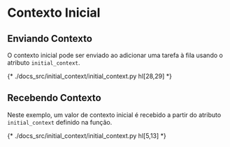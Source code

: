# Contexto Inicial

## Enviando Contexto

O contexto inicial pode ser enviado ao adicionar uma tarefa à fila usando o atributo `initial_context`.

{* ./docs_src/initial_context/initial_context.py hl[28,29] *}

## Recebendo Contexto

Neste exemplo, um valor de contexto inicial é recebido a partir do atributo `initial_context` definido na função.

{* ./docs_src/initial_context/initial_context.py hl[5,13] *}